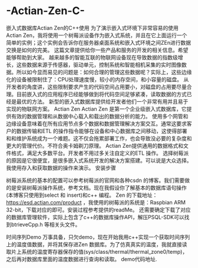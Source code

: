 # -Actian-Zen-C-
嵌入式数据库Actian Zen的C++使用
为了演示嵌入式环境下非常容易的使用Actian Zen，我将使用一个树莓派设备作为嵌入式系统，并且在它上面运行一个简单的实例；这个实例会告诉你在服务器桌面系统和嵌入式环境之间ZEn进行数据交换是如何的完美。
这篇文章提供给你一些产品和服务的开发的相关信息。希望能够帮助到大家。
越来越多的智能互联的物联网设备现在导致数据的指数级增长，这些数据来源于传感器，驱动单元，控制系统和智能相机采集的实时图像数据。所以如今显而易见的问题是：如何合理的管理这些数据呢？实际上，这些边缘化的设备被限制住了：CPU处理速度慢，较小的内存空间，和小容量的磁盘。
从开发者的角度讲，这些限制要求产生的代码空间占用要小，对磁盘的占用要尽量合理。目前嵌入式的应用程序已经能够做到将代码空间足够紧凑，读取数据的方式已经是最优的方法。
新型的嵌入式数据库提供给开发者他们一个非常有用并且易于实现的物联网方案。
Actian Zen
Actian Zen 是第一个企业级嵌入式数据库，它提供有效的数据管理和从数据中心载入和载出的数据分析的能力。
使用多个网管和边缘设备意味着在所有应用节点多个数据和数据管理解决方案交互。通常这要求客户的数据传输和ETL 的操作指令能够在设备和中心数据库之间移动，这使得部署和和维护系统成为一个难题。这不仅会拖累部署工作，也会导致没必要的复杂度和更大的管理代价。不符合奥卡姆剃刀原理。
Actian Zen提供通用的数据格式和文件格式，满足大多数平台。开发者不用过多关注自定义的ETL 操作。
选择树莓派的原因是它很便宜，是很多嵌入式系统开发的解决方案搭建。可以说是大众选择。我使用存入和获取数据的操作来演示。
安装步骤

树莓派系统的基本的配置可以参考树莓派的官网和各种csdn 的博客。我们需要做的是安装树莓派操作系统，参考文档。现在我假设你了解基本的数据库语句操作(本博客只使用到select 和 insert)和c++ 编程。
Zen 的下载地址：https://esd.actian.com/product ，我使用的树莓派的系统是：Raspbian ARM 32-bit，下载对应的即可。安装过程参考提供的readMe。
还需要确定下载了对应的数据库管理软件，实际上包含了c++的数据库操作API，解压PSQL-SDK可以找到btrieveCpp.h 等相关头文件。

时间序列Demo
万事具备，只欠demo，现在开始我用c++实现一个获取时间序列上的温度值数据，并将其保存进Zen 数据库。为了仿真真实的温度，我就直接读取片上系统的温度寄存器保存的值(sys/class/thermal/thermal_zone0/temp)，之后再对数据库里面的温度数据进行查询和读取。
demo代码地址.





